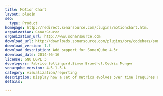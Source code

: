 ```yaml
---
title: Motion Chart
layout: plugin
seo: 
  type: Product
homepage: http://redirect.sonarsource.com/plugins/motionchart.html
organization: SonarSource
organization_url: http://www.sonarsource.com
download_url: http://downloads.sonarsource.com/plugins/org/codehaus/sonar-plugins/sonar-motion-chart-plugin/1.7/sonar-motion-chart-plugin-1.7.jar
download_version: 1.7
download_description: Add support for SonarQube 4.3+
download_date: 2014-06-16
license: GNU LGPL 3
developers: Fabrice Bellingard,Simon Brandhof,Cedric Munger
sonarqube_version: 4.5.1-5.6
category: visualization/reporting
description: Display how a set of metrics evolves over time (requires an internet access).
details: 

---
```

